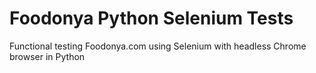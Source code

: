 # Foodonya Python Selenium Tests
Functional testing Foodonya.com using Selenium with headless Chrome browser in Python
